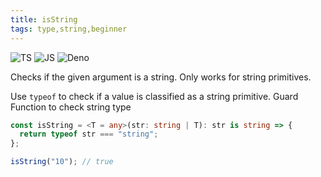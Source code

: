 ```yaml
---
title: isString
tags: type,string,beginner
---
```


![TS](https://img.shields.io/badge/supports-typescript-blue.svg?style=flat-square)
![JS](https://img.shields.io/badge/supports-javascript-yellow.svg?style=flat-square)
![Deno](https://img.shields.io/badge/supports-deno-green.svg?style=flat-square)

Checks if the given argument is a string. Only works for string primitives.

Use `typeof` to check if a value is classified as a string primitive.
Guard Function to check string type

```ts
const isString = <T = any>(str: string | T): str is string => {
  return typeof str === "string";
};
```

```ts
isString("10"); // true
```
